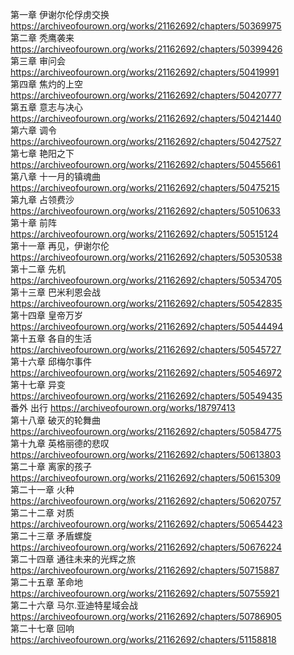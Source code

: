 第一章 伊谢尔伦俘虏交换 https://archiveofourown.org/works/21162692/chapters/50369975                                                    
第二章 秃鹰袭来 https://archiveofourown.org/works/21162692/chapters/50399426                                                           
第三章 审问会 https://archiveofourown.org/works/21162692/chapters/50419991                                                         
第四章 焦灼的上空 https://archiveofourown.org/works/21162692/chapters/50420777                                                     
第五章 意志与决心 https://archiveofourown.org/works/21162692/chapters/50421440                                                        
第六章 调令 https://archiveofourown.org/works/21162692/chapters/50427527                                                         
第七章 艳阳之下 https://archiveofourown.org/works/21162692/chapters/50455661                                                      
第八章 十一月的镇魂曲 https://archiveofourown.org/works/21162692/chapters/50475215                                                     
第九章 占领费沙 https://archiveofourown.org/works/21162692/chapters/50510633                                                         
第十章 前阵 https://archiveofourown.org/works/21162692/chapters/50515124                                                          
第十一章 再见，伊谢尔伦 https://archiveofourown.org/works/21162692/chapters/50530538                                                      
第十二章 先机 https://archiveofourown.org/works/21162692/chapters/50534705                                                              
第十三章 巴米利恩会战 https://archiveofourown.org/works/21162692/chapters/50542835                                                      
第十四章 皇帝万岁 https://archiveofourown.org/works/21162692/chapters/50544494                                                       
第十五章 各自的生活 https://archiveofourown.org/works/21162692/chapters/50545727                                                       
第十六章 邱梅尔事件 https://archiveofourown.org/works/21162692/chapters/50546972                                                       
第十七章 异变 https://archiveofourown.org/works/21162692/chapters/50549435                                                          
番外 出行 https://archiveofourown.org/works/18797413                                                                                   
第十八章 破灭的轮舞曲 https://archiveofourown.org/works/21162692/chapters/50584775                                                        
第十九章 英格丽德的悲叹 https://archiveofourown.org/works/21162692/chapters/50613803                                                     
第二十章 离家的孩子 https://archiveofourown.org/works/21162692/chapters/50615309                                                       
第二十一章 火种 https://archiveofourown.org/works/21162692/chapters/50620757                                                            
第二十二章 对质 https://archiveofourown.org/works/21162692/chapters/50654423                                                           
第二十三章 矛盾螺旋 https://archiveofourown.org/works/21162692/chapters/50676224                                                     
第二十四章 通往未来的光辉之旅 https://archiveofourown.org/works/21162692/chapters/50715887                                             
第二十五章 革命地 https://archiveofourown.org/works/21162692/chapters/50755921                                                        
第二十六章 马尔.亚迪特星域会战 https://archiveofourown.org/works/21162692/chapters/50786905                                              
第二十七章 回响 https://archiveofourown.org/works/21162692/chapters/51158818
